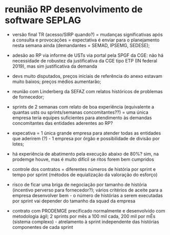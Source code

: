 # reunião RP desenvolvimento de software SEPLAG

- versão final TR (acesso/SIRP quando?) = mudanças significativas após a consulta e provocações = expectativa é enviar para o planejamento nesta semana ainda (demandantes = SEMAD, IPSEMG, SEDESE);

- adesão ao RP via informe de USTs via portal pela SPGF da CGE: não há necessidade de robustez da justificativa da CGE tipo ETP (IN federal 2019), mas sim justificativa da demanda 

- devs muito disputados, preços iniciais de referência do anexo estavam muito baixos; preços médios aumentarão;

- reunião com Linderberg da SEFAZ com relatos históricos de problemas de fornecedor;

- sprints de 2 semanas com relato de boa experiência (equivalente a quantas usts ou sprints/semanas concomitantes??) = uma única empresa teria equipes suficientes para atendimento às demandas concomitantes das entidades aderentes ao RP? 

- expecativa = 1 única grande empresa para atender todas as entidades que aderirem (?) - 1 empresa por órgão e possibilidade de divisão por lotes;


- há experiência de abatimento pela execução abaixo de 80%? sim, na prodemge houve, mas é muito difícil se ritos forem bem cumpridos

- controle dos contratos = diferentes números de história por sprint e tempo por sprint (métodos de equialização da valoração do esforço)

- risco de ficar uma briga de negociação por tamanho de história (incentivo perverso para fornecedor?); vários critérios de aceite para a empresa desenvolver bem - o número de histórias a serem executadas por sprint vai depender do tamanho da squad da empresa

- contrato com PRODEMGE precificado normalmente e desenvolvido com metodologia ágil; 2 sprints por mês a 100 mil cada, 200 mil por mÊs (sistema complexo) - atrelamento à sprint independente das histórias componentes de cada sprint